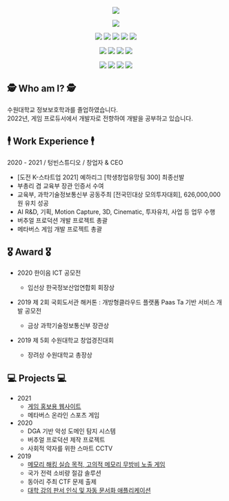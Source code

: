 <!--![header](https://capsule-render.vercel.app/api?type=cylinder&color=ED4B1C&height=300&section=header&text=Guhyun%27s%20gitgub&fontSize=60)-->
<p align="center">
  <img src="https://capsule-render.vercel.app/api?type=cylinder&color=ED4B1C&height=200&section=center&text=Guhyun%27s%20Github&fontSize=60">
 </p>
<p align="center">
 <!--<img src="https://img.shields.io/badge/solved.ac-G4-gold"/>-->
  <a href="https://www.acmicpc.net/user/usw20"><img src="https://img.shields.io/badge/solved.ac-G4-gold"></a>
</p>
<p align="center">
 <img src="https://img.shields.io/badge/Python-3766AB?style=flat-square&logo=Python&logoColor=white"/></a>
 <img src="https://img.shields.io/badge/C-A8B9CC?style=flat-square&logo=C&logoColor=white"/></a>
 <img src="https://img.shields.io/badge/C%23-239120?style=flat-square&logo=CSharp&logoColor=white"/></a>
 <img src="https://img.shields.io/badge/MySQL-4479A1?style=flat-square&logo=MySQL&logoColor=white"/></a>
 <img src="https://img.shields.io/badge/MariaDB-003545?style=flat-square&logo=MariaDB&logoColor=white"/>
 </p>
 <p align="center">
 <img src="https://img.shields.io/badge/Pycharm-07C85F?style=flat-square&logo=Pycharm&logoColor=white"/></a>
 <img src="https://img.shields.io/badge/Visual Studio-5C2D91?style=flat-square&logo=Visual Studio&logoColor=white"/></a>
 <img src="https://img.shields.io/badge/Eclipse IDE-2C2255?style=flat-square&logo=Eclipse IDE&logoColor=white"/></a>
 <img src="https://img.shields.io/badge/Visual Studio Code-007ACC?style=flat-square&logo=Visual Studio Code&logoColor=white"/>
 </p>
<p align="center">
 <img src="https://img.shields.io/badge/Blender-F5792A?style=flat-square&logo=Blender&logoColor=white"/></a>
 <img src="https://img.shields.io/badge/Unreal Engine-0E1128?style=flat-square&logo=Unreal engine&logoColor=white"/></a>
 <img src="https://img.shields.io/badge/SketchUp-005F9E?style=flat-square&logo=SketchUp&logoColor=white"/></a>
 <img src="https://img.shields.io/badge/After Effect-9999FF?style=flat-square&logo=Adobe After Effects&logoColor=white"/>
 </p>
 

 ## 🕵 Who am I? 🕵
 수원대학교 정보보호학과를 졸업하였습니다.<br>
 2022년, 게임 프로듀서에서 개발자로 전향하여 개발을 공부하고 있습니다.
 
 
## 🕴 Work Experience 🕴
2020 - 2021 / 텅빈스튜디오 / 창업자 & CEO
- [도전 K-스타트업 2021] 예하리그 [학생창업유망팀 300] 최종선발
- 부총리 겸 교육부 장관 인증서 수여
- 교육부, 과학기술정보통신부 공동주최 [전국민대상 모의투자대회], 626,000,000원 유치 성공
- AI R&D, 기획, Motion Capture, 3D, Cinematic, 투자유치, 사업 등 업무 수행
- 버추얼 프로덕션 개발 프로젝트 총괄
- 메타버스 게임 개발 프로젝트 총괄

## 🎖 Award 🎖

- 2020 한이음 ICT 공모전
  * 입선상 한국정보산업연합회 회장상
 
- 2019 제 2회 국회도서관 해커톤 : 개방형클라우드 플랫폼 Paas Ta 기반 서비스 개발 공모전
  * 금상 과학기술정보통신부 장관상
  
- 2019 제 5회 수원대학교 창업경진대회
  * 장려상 수원대학교 총장상


## 💻 Projects 💻

- 2021
  * <a href="https://github.com/VIRTUALLEAGUE/VIRTUALLEAGUE.github.io/blob/main/README.md">게임 홍보용 웹사이트</a>
  * 메타버스 온라인 스포츠 게임
- 2020
  * DGA 기반 악성 도메인 탐지 시스템
  * 버추얼 프로덕션 제작 프로젝트
  * 사회적 약자를 위한 스마트 CCTV
- 2019
  * <a href="https://github.com/VIRTUALLEAGUE/As_I_Want/blob/main/README.md">메모리 해킹 실습 목적, 고의적 메모리 무방비 노출 게임</a>
  * 국가 전력 소비량 절감 솔루션
  * 동아리 주최 CTF 문제 출제
  * <a href="https://github.com/VIRTUALLEAGUE/EZ-Scanner_OCR_Application/blob/main/README.md">대학 강의 판서 인식 및 자동 문서화 애플리케이션</a>

